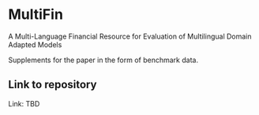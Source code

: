 # MultiFin
A Multi-Language Financial Resource for Evaluation of Multilingual Domain Adapted Models

Supplements for the paper in the form of benchmark data.

## Link to repository
Link: TBD
